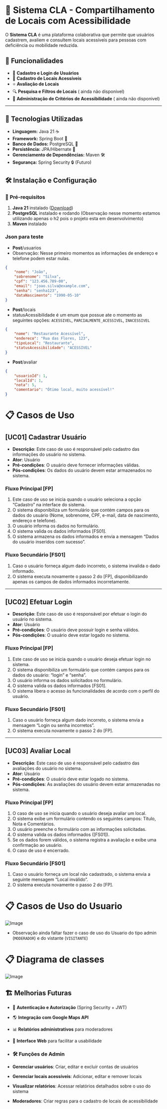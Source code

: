 # 📌 Sistema CLA - Compartilhamento de Locais com Acessibilidade

O **Sistema CLA** é uma plataforma colaborativa que permite que usuários cadastrem, avaliem e consultem locais acessíveis para pessoas com deficiência ou mobilidade reduzida.

## 📖 Funcionalidades
- 📌 **Cadastro e Login de Usuários**
- 🏢 **Cadastro de Locais Acessíveis**
- ⭐ **Avaliação de Locais**
- 🔍 **Pesquisa e Filtros de Locais** ( ainda não disponivel)
- 🔧 **Administração de Critérios de Acessibilidade** ( ainda não disponivel)

---

## 🚀 Tecnologias Utilizadas
- **Linguagem:** Java 21 ☕
- **Framework:** Spring Boot 🌱
- **Banco de Dados:** PostgreSQL 🐘
- **Persistência:** JPA/Hibernate 📄
- **Gerenciamento de Dependências:** Maven 🛠️
- **Segurança:** Spring Security 🔒 (Futuro)

## 🛠️ Instalação e Configuração

### 🔧 **Pré-requisitos**
1. **Java 21** instalado ([Download](https://jdk.java.net/21/))
2. **PostgreSQL** instalado e rodando (Observação nesse momento estamos utilizando apenas o h2 pois o projeto esta em desenvolvimento)
3. **Maven** instalado

### Json para teste

- **Post**/usuarios 
- Observação: Nesse primeiro momentos as informações de endereço e telefone podem estar nulas.
```json
{
	"nome": "João",
	"sobrenome": "Silva",
	"cpf": "123.456.789-00",
	"email": "joao.silva@example.com",
	"senha": "senha123",
	"dataNascimento": "1990-05-10"
}
```

- **Post**/locais 
- statusAcessibilidade é um enum que possue ate o momento as seguintes opções: `ACESSIVEL`, `PARCIALMENTE_ACESSIVEL`, `INACESSIVEL`
```json
{
	"nome": "Restaurante Acessível",
	"endereco": "Rua das Flores, 123",
	"tipoLocal": "Restaurante",
	"statusAcessibilidade": "ACESSIVEL"
}
```

- **Post**/avaliar
```json
{
	"usuarioId": 1,
	"localId": 1,
	"nota": 5,
	"comentario": "Ótimo local, muito acessível!"
}
```

# 📋 Casos de Uso

## [UC01] Cadastrar Usuário

- **Descrição**: Este caso de uso é responsável pelo cadastro das informações do usuário no sistema.
- **Ator**: Usuário
- **Pré-condições**: O usuário deve fornecer informações válidas.
- **Pós-condições**: Os dados do usuário devem estar armazenados no sistema.

### Fluxo Principal [FP]
1. Este caso de uso se inicia quando o usuário seleciona a opção “Cadastro” na interface do sistema.
2. O sistema disponibiliza um formulário que contém campos para os dados do usuário (Nome, sobrenome, CPF, e-mail, data de nascimento, endereço e telefone).
3. O usuário informa os dados no formulário.
4. O sistema valida os dados informados [FS01].
5. O sistema armazena os dados informados e envia a mensagem “Dados do usuário inseridos com sucesso”.

### Fluxo Secundário [FS01]
1. Caso o usuário forneça algum dado incorreto, o sistema invalida o dado informado.
2. O sistema executa novamente o passo 2 do [FP], disponibilizando apenas os campos de dados informados incorretamente.

---

## [UC02] Efetuar Login

- **Descrição**: Este caso de uso é responsável por efetuar o login do usuário no sistema.
- **Ator**: Usuário
- **Pré-condições**: O usuário deve possuir login e senha válidos.
- **Pós-condições**: O usuário deve estar logado no sistema.

### Fluxo Principal [FP]
1. Este caso de uso se inicia quando o usuário deseja efetuar login no sistema.
2. O sistema disponibiliza um formulário que contém campos para os dados do usuário: “login” e “senha”.
3. O usuário informa os dados solicitados no formulário.
4. O sistema valida os dados informados [FS01].
5. O sistema libera o acesso às funcionalidades de acordo com o perfil do usuário.

### Fluxo Secundário [FS01]
1. Caso o usuário forneça algum dado incorreto, o sistema envia a mensagem “Login ou senha incorretos”.
2. O sistema executa novamente o passo 2 do [FP].

---

## [UC03] Avaliar Local

- **Descrição**: Este caso de uso é responsável pelo cadastro das avaliações do usuário no sistema.
- **Ator**: Usuário
- **Pré-condições**: O usuário deve estar logado no sistema.
- **Pós-condições**: As avaliações do usuário devem estar armazenadas no sistema.

### Fluxo Principal [FP]
1. O caso de uso se inicia quando o usuário deseja avaliar um local.
2. O sistema exibe um formulário contendo os seguintes campos: Título, Nota e Comentários.
3. O usuário preenche o formulário com as informações solicitadas.
4. O sistema valida os dados informados ([FS01]).
5. Se os dados forem válidos, o sistema registra a avaliação e exibe uma confirmação ao usuário.
6. O caso de uso é encerrado.

### Fluxo Secundário [FS01]
1. Caso o usuário forneça um local não cadastrado, o sistema envia a seguinte mensagem “Local inválido”.
2. O sistema executa novamente o passo 2 do [FP].


# 📋 Casos de Uso do Usuario

![Image](https://github.com/user-attachments/assets/e6ddacc0-45f0-4de3-a2fe-b75a3ba8f89d)
- Observação ainda faltar fazer o caso de uso do Usuario do tipo admin (`MODERADOR`) e do vistante (`VISITANTE`)


# 📋 Diagrama de classes

![Image](https://github.com/user-attachments/assets/86445c92-f54e-4c28-bd77-b61fd095dec5)

## 🏗️ Melhorias Futuras

- 🔐 **Autenticação e Autorização** (Spring Security + JWT)
- 🌎 **Integração com Google Maps API**
- 📊 **Relatórios administrativos** para moderadores
- 📱 **Interface Web** para facilitar a usabilidade
- ### 🛠️ Funções de Admin

- **Gerenciar usuários**: Criar, editar e excluir contas de usuários
- **Gerenciar locais acessíveis**: Adicionar, editar e remover locais
- **Visualizar relatórios**: Acessar relatórios detalhados sobre o uso do sistema
- **Moderadores**: Criar regras para o cadastro de locais de acessibilidade